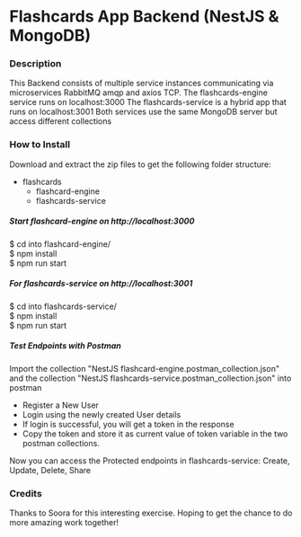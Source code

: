 # Flashcards App Backend (NestJS & MongoDB)


### Description
This Backend consists of multiple service instances communicating via microservices RabbitMQ amqp and axios TCP.
The flashcards-engine service runs on localhost:3000
The flashcards-service is a hybrid app that runs on localhost:3001
Both services use the same MongoDB server but access different collections


### How to Install

Download and extract the zip files to get the following folder structure:
- flashcards  
  - flashcard-engine  
  - flashcards-service  

##### Start flashcard-engine on http://localhost:3000
$ cd into flashcard-engine/  
$ npm install  
$ npm run start  

##### For flashcards-service on http://localhost:3001
$ cd into flashcards-service/  
$ npm install  
$ npm run start  

##### Test Endpoints with Postman
Import the collection "NestJS flashcard-engine.postman_collection.json"
and the collection "NestJS flashcards-service.postman_collection.json" into postman

- Register a New User
- Login using the newly created User details
- If login is successful, you will get a token in the response
- Copy the token and store it as current value of token variable in the two postman collections.

Now you can access the Protected endpoints in flashcards-service: Create, Update, Delete, Share

### Credits
Thanks to Soora for this interesting exercise. Hoping to get the chance to do more amazing work together!



